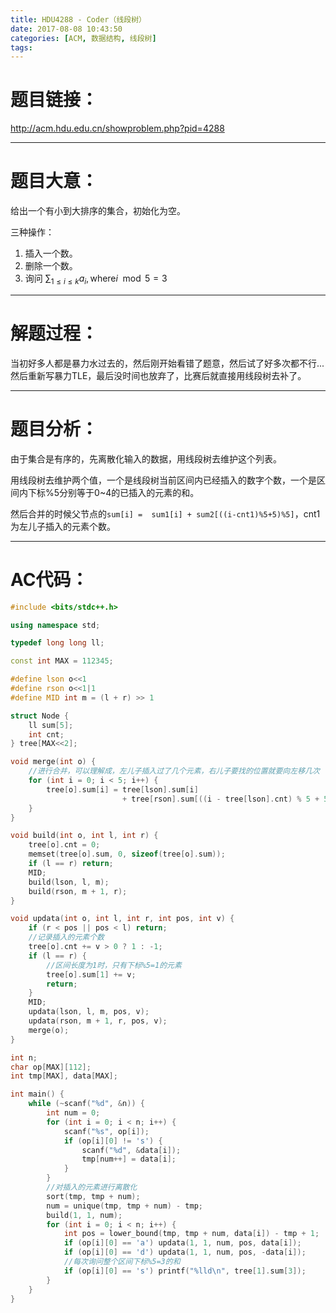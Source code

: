 ```yaml
---
title: HDU4288 - Coder（线段树）
date: 2017-08-08 10:43:50
categories: [ACM, 数据结构, 线段树]
tags:
---
```

# 题目链接：
http://acm.hdu.edu.cn/showproblem.php?pid=4288

--------------------
# 题目大意：
给出一个有小到大排序的集合，初始化为空。

三种操作：
1. 插入一个数。
2. 删除一个数。
3. 询问 $\sum_{1 \le i \le k} a_i, \text{where} i \mod 5 = 3$

-------------------
# 解题过程：
当初好多人都是暴力水过去的，然后刚开始看错了题意，然后试了好多次都不行...
然后重新写暴力TLE，最后没时间也放弃了，比赛后就直接用线段树去补了。

--------------------
# 题目分析：
由于集合是有序的，先离散化输入的数据，用线段树去维护这个列表。

用线段树去维护两个值，一个是线段树当前区间内已经插入的数字个数，一个是区间内下标%5分别等于0~4的已插入的元素的和。

然后合并的时候父节点的`sum[i] =  sum1[i] + sum2[((i-cnt1)%5+5)%5]`，cnt1为左儿子插入的元素个数。

----------------------
# AC代码：
```cpp
#include <bits/stdc++.h>

using namespace std;

typedef long long ll;

const int MAX = 112345;

#define lson o<<1
#define rson o<<1|1
#define MID int m = (l + r) >> 1

struct Node {
    ll sum[5];
    int cnt;
} tree[MAX<<2];

void merge(int o) {
    //进行合并，可以理解成，左儿子插入过了几个元素，右儿子要找的位置就要向左移几次
    for (int i = 0; i < 5; i++) {
        tree[o].sum[i] = tree[lson].sum[i]
                         + tree[rson].sum[((i - tree[lson].cnt) % 5 + 5) % 5];
    }
}

void build(int o, int l, int r) {
    tree[o].cnt = 0;
    memset(tree[o].sum, 0, sizeof(tree[o].sum));
    if (l == r) return;
    MID;
    build(lson, l, m);
    build(rson, m + 1, r);
}

void updata(int o, int l, int r, int pos, int v) {
    if (r < pos || pos < l) return;
    //记录插入的元素个数
    tree[o].cnt += v > 0 ? 1 : -1;
    if (l == r) {
        //区间长度为1时，只有下标%5=1的元素
        tree[o].sum[1] += v;
        return;
    }
    MID;
    updata(lson, l, m, pos, v);
    updata(rson, m + 1, r, pos, v);
    merge(o);
}

int n;
char op[MAX][112];
int tmp[MAX], data[MAX];

int main() {
    while (~scanf("%d", &n)) {
        int num = 0;
        for (int i = 0; i < n; i++) {
            scanf("%s", op[i]);
            if (op[i][0] != 's') {
                scanf("%d", &data[i]);
                tmp[num++] = data[i];
            }
        }
        //对插入的元素进行离散化
        sort(tmp, tmp + num);
        num = unique(tmp, tmp + num) - tmp;
        build(1, 1, num);
        for (int i = 0; i < n; i++) {
            int pos = lower_bound(tmp, tmp + num, data[i]) - tmp + 1;
            if (op[i][0] == 'a') updata(1, 1, num, pos, data[i]);
            if (op[i][0] == 'd') updata(1, 1, num, pos, -data[i]);
            //每次询问整个区间下标%5=3的和
            if (op[i][0] == 's') printf("%lld\n", tree[1].sum[3]);
        }
    }
}

```
